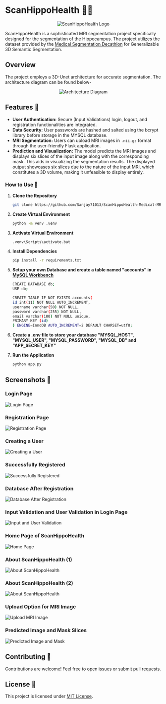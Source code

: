# ScanHippoHealth 🧠💊

<div align="center">
  <img src="screenshots/logo.png" alt="ScanHippoHealth Logo">
</div>


ScanHippoHealth is a sophisticated MRI segmentation project specifically designed for the segmentation of the Hippocampus. The project utilizes the dataset provided by the [Medical Segmentation Decathlon](http://medicaldecathlon.com/) for Generalizable 3D Semantic Segmentation.

## Overview

The project employs a 3D-Unet architecture for accurate segmentation. The architecture diagram can be found below- 

<div align="center">
  <img src="screenshots/Segmentation_Architecture.png" alt="Architecture Diagram">
</div>

## Features 🚀

- **User Authentication:** Secure (Input Validations) login, logout, and registration functionalities are integrated.
- **Data Security:** User passwords are hashed and salted using the bcrypt library before storage in the MYSQL database.
- **MRI Segmentation:** Users can upload MRI images in `.nii.gz` format through the user-friendly Flask application.
- **Prediction and Visualization:** The model predicts the MRI images and displays six slices of the input image along with the corresponding mask. This aids in visualizing the segmentation results. The displayed output showcases six slices due to the nature of the input MRI, which constitutes a 3D volume, making it unfeasible to display entirely.

### How to Use 🔎

1. **Clone the Repository**

   ```bash
   git clone https://github.com/Sanjay71013/ScanHippoHealth-Medical-MRI-Segmentation.git
   ```
   
2. **Create Virtual Environment**

   ```bash
   python -m venv .venv
   ```
      
3. **Activate Virtual Environment**

   ```bash
   .venv\Scripts\activate.bat
   ```

4. **Install Dependencies**

   ```bash
   pip install -r requirements.txt
   ```
5. **Setup your own Database and create a table named "accounts" in [MySQL Workbench](https://dev.mysql.com/downloads/workbench/)**

    ```bash
    CREATE DATABASE db;
    USE db;
    
    CREATE TABLE IF NOT EXISTS accounts( 
    id int(11) NOT NULL AUTO_INCREMENT, 
    username varchar(50) NOT NULL, 
    password varchar(255) NOT NULL, 
    email varchar(100) NOT NULL unique, 
    PRIMARY KEY (id) 
    ) ENGINE=InnoDB AUTO_INCREMENT=2 DEFAULT CHARSET=utf8;
   ```
   
7. **Create a .env file to store your database "MYSQL_HOST", "MYSQL_USER", "MYSQL_PASSWORD", "MYSQL_DB" and "APP_SECRET_KEY"**

8. **Run the Application**

   ```bash
   python app.py
   ```

## Screenshots 📸

### Login Page
![Login Page](screenshots/1.png)

### Registration Page
![Registration Page](screenshots/2.png)

### Creating a User
![Creating a User](screenshots/3.png)

### Successfully Registered
![Successfully Registered](screenshots/4.png)

### Database After Registration
![Database After Registration](screenshots/11.png)

### Input Validation and User Validation in Login Page
![Input and User Validation](screenshots/5.png)

### Home Page of ScanHippoHealth
![Home Page](screenshots/6.png)

### About ScanHippoHealth (1)
![About ScanHippoHealth](screenshots/7.png)

### About ScanHippoHealth (2)
![About ScanHippoHealth](screenshots/8.png)

### Upload Option for MRI Image
![Upload MRI Image](screenshots/9.png)

### Predicted Image and Mask Slices
![Predicted Image and Mask](screenshots/10.png)

## Contributing 🤝

Contributions are welcome! Feel free to open issues or submit pull requests.

## License 🪪

This project is licensed under [MIT License](LICENSE).
